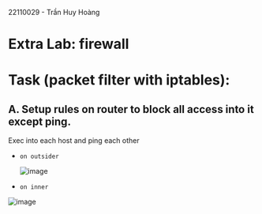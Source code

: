 22110029 - Trần Huy Hoàng
# Extra Lab: firewall
# Task (packet filter with iptables):
## A. Setup rules on router to block all access into it except ping.

Exec into each host and ping each other
- `on outsider`

  ![image](https://github.com/hoag142/Information-security-lab-_-22110029/assets/152377486/e7d62351-231a-459f-865e-7cdf3ed678ce)

- `on inner`

![image](https://github.com/hoag142/Information-security-lab-_-22110029/assets/152377486/3f6cbf55-0b2d-4c56-93cb-8674d17662df)


